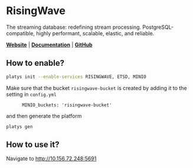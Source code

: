 # RisingWave

The streaming database: redefining stream processing. PostgreSQL-compatible, highly performant, scalable, elastic, and reliable.

**[Website](https://risingwave.com/)** | **[Documentation](https://docs.risingwave.com/docs/current/intro/)** | **[GitHub](https://github.com/risingwavelabs/risingwave)**

## How to enable?

```bash
platys init --enable-services RISINGWAVE, ETSD, MINIO
```

Make sure that the bucket `risingwave-bucket` is created by adding it to the setting in `config.yml`

```
      MINIO_buckets: 'risingwave-bucket'
```      

and then generate the platform

```
platys gen
```

## How to use it?

Navigate to <http://10.156.72.248:5691>
